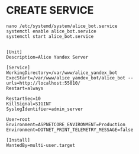 ﻿
#   CREATE SERVICE
    nano /etc/systemd/system/alice_bot.service
    systemctl enable alice_bot.service
    systemctl start alice_bot.service


    [Unit]
    Description=Alice Yandex Server

    [Service]
    WorkingDirectory=/var/www/alice_yandex_bot
    ExecStart=/var/www/alice_yandex_bot/alice_bot --urls=http://localhost:55010/
    Restart=always

    RestartSec=10
    KillSignal=SIGINT
    SyslogIdentifier=admin_server

    User=root
    Environment=ASPNETCORE_ENVIRONMENT=Production
    Environment=DOTNET_PRINT_TELEMETRY_MESSAGE=false

    [Install]
    WantedBy=multi-user.target
 
